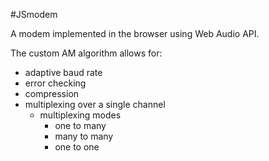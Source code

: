 #JSmodem

A modem implemented in the browser using Web Audio API.

The custom AM algorithm allows for:
* adaptive baud rate
* error checking
* compression
* multiplexing over a single channel
  * multiplexing modes
    * one to many
    * many to many
    * one to one
